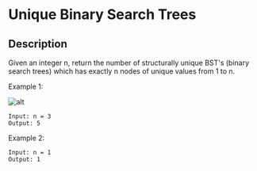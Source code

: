 # Unique Binary Search Trees
## Description

Given an integer n, return the number of structurally unique BST's (binary search trees) which has exactly n nodes of unique values from 1 to n.

Example 1:

![alt](https://assets.leetcode.com/uploads/2021/01/18/uniquebstn3.jpg)
```
Input: n = 3
Output: 5
```

Example 2:

```
Input: n = 1
Output: 1
```